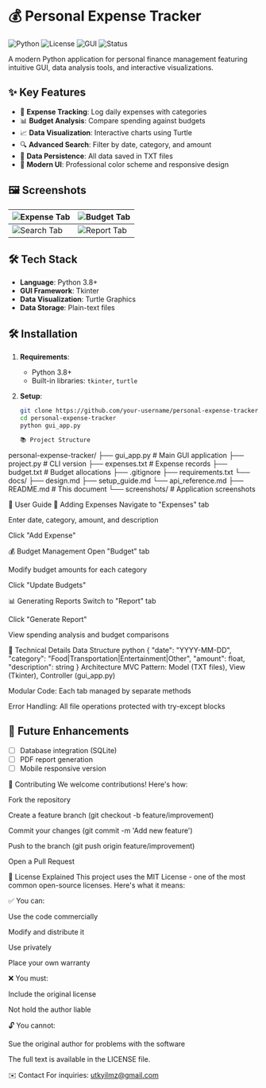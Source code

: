 # 💰 Personal Expense Tracker

![Python](https://img.shields.io/badge/Python-3.8+-blue?logo=python)
![License](https://img.shields.io/badge/License-MIT-green)
![GUI](https://img.shields.io/badge/GUI-Tkinter-purple)
![Status](https://img.shields.io/badge/Status-Active-brightgreen)

A modern Python application for personal finance management featuring intuitive GUI, data analysis tools, and interactive visualizations.

## ✨ Key Features

- 📝 **Expense Tracking**: Log daily expenses with categories
- 📊 **Budget Analysis**: Compare spending against budgets
- 📈 **Data Visualization**: Interactive charts using Turtle
- 🔍 **Advanced Search**: Filter by date, category, and amount
- 📁 **Data Persistence**: All data saved in TXT files
- 🎨 **Modern UI**: Professional color scheme and responsive design

## 🖼️ Screenshots

| ![Expense Tab](screenshot1.png) | ![Budget Tab](screenshot2.png) |
|---------------------------------|--------------------------------|
| ![Search Tab](screenshot3.png)  | ![Report Tab](screenshot4.png) |

## 🛠️ Tech Stack
- **Language**: Python 3.8+
- **GUI Framework**: Tkinter
- **Data Visualization**: Turtle Graphics
- **Data Storage**: Plain-text files

## 🛠️ Installation

1. **Requirements**:
   - Python 3.8+
   - Built-in libraries: `tkinter`, `turtle`

2. **Setup**:
   ```bash
   git clone https://github.com/your-username/personal-expense-tracker.git
   cd personal-expense-tracker
   python gui_app.py

   📚 Project Structure

personal-expense-tracker/
├── gui_app.py            # Main GUI application
├── project.py            # CLI version
├── expenses.txt          # Expense records
├── budget.txt            # Budget allocations
├── .gitignore
├── requirements.txt
└── docs/
    ├── design.md
    ├── setup_guide.md
    └── api_reference.md
├── README.md             # This document
└── screenshots/          # Application screenshots

🧩 User Guide
📝 Adding Expenses
Navigate to "Expenses" tab

Enter date, category, amount, and description

Click "Add Expense"

💰 Budget Management
Open "Budget" tab

Modify budget amounts for each category

Click "Update Budgets"

📊 Generating Reports
Switch to "Report" tab

Click "Generate Report"

View spending analysis and budget comparisons

🧠 Technical Details
Data Structure
python
{
  "date": "YYYY-MM-DD",
  "category": "Food|Transportation|Entertainment|Other",
  "amount": float,
  "description": string
}
Architecture
MVC Pattern: Model (TXT files), View (Tkinter), Controller (gui_app.py)

Modular Code: Each tab managed by separate methods

Error Handling: All file operations protected with try-except blocks

## 🚀 Future Enhancements
- [ ] Database integration (SQLite)
- [ ] PDF report generation
- [ ] Mobile responsive version

🌟 Contributing
We welcome contributions! Here's how:

Fork the repository

Create a feature branch (git checkout -b feature/improvement)

Commit your changes (git commit -m 'Add new feature')

Push to the branch (git push origin feature/improvement)

Open a Pull Request

📜 License Explained
This project uses the MIT License - one of the most common open-source licenses. Here's what it means:

✅ You can:

Use the code commercially

Modify and distribute it

Use privately

Place your own warranty

❌ You must:

Include the original license

Not hold the author liable

🔓 You cannot:

Sue the original author for problems with the software

The full text is available in the LICENSE file.

✉️ Contact
For inquiries: utkyilmz@gmail.com
